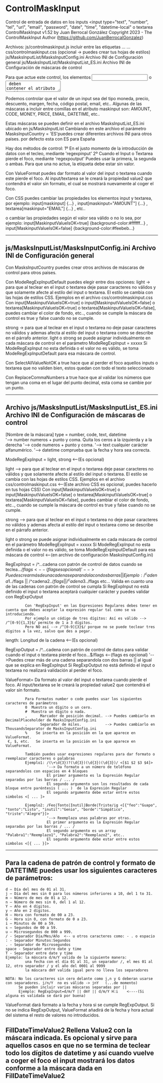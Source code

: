 # ControlMaskInput
Control de entrada de datos en los inputs <input type="text", "number", "tel", "url", "email", "password", "date", "time", "datetime-local" o textarea 
ControlMaskInput v1.52 by Juan Berrocal González
Copyright 2023 - The ControlMaskInput Author (https://github.com/JuanBerrocalGonzalez)

Archivos:
js/controlmaskinput.js                      incluir entre las etiquetas <head>... <script src="js/controlmaskinput.js"></script> ...</head>
css/controlmaskinput.css                    (opcional -> puedes crear tus hojas de estilos)
js/MasksInputList/MasksInputConfig.ini      Archivo INI de Configuración general
js/MasksInputList/MasksInputList_ES.ini     Archivo INI de Configuración de máscaras de control 


Para que actue este control, los elementos <input> o <textarea> deben contener el atributo maskinput="..."
Ejemplo: <input type="text" class="..." maskinput="MONEY" name="...">
         <textarea class="..." maskinput="EMAILS" name="..."></textarea>

Podemos controlar que el valor de un input sea del tipo moneda, precio, descuento, margen, fecha, código postal, email, etc..
Algunas de las máscaras a incluir entre comillas en el atributo maskinput son: AMOUNT, CODE, MONEY, PRICE, EMAIL, DATETIME, etc..

Estas máscaras se pueden definir en el archivo MasksInputList_ES.ini ubicado en js/MasksInputList
Cambiando en este archivo el parámetro MasksInputCountry = 'ES'puedes crear diferentes archivos INI para otros paises.
por defecto esta con ES para España 

Hay dos métodos de control: 1º En el justo momento de la introducción de datos con el tecleo, mediante 'regexpinput'
                            2º Cuando el Input o Textarea pierde el foco, mediante 'regexpoutput'
                            Puedes usar la primera, la segunda o ambas. Para que una no actue, la etiqueta debe estar sin valor.

Con ValueFormat puedes dar formato al valor del input o textarea cuando este pierde el foco.
Al input/textarea se le creará la propiedad value2 que contendrá el valor sin formato, el cual se mostrará nuevamente al coger el foco.

Con CSS puedes cambiar las propiedades los elementos input y textarea, por ejemplo:
   input[maskinput] {...} ,  input[maskinput="AMOUNT"] {...} ,  textarea[maskinput="EMAIL"] {...} , etc..

o cambiar las propiedades según el valor sea válido o no lo sea, por ejemplo:
   input[MaskinputValueIsOK=true] {background-color:#ffffff...} ,  input[MaskinputValueIsOK=false] {background-color:#feebeb...}

---------------------------------------------------------------------------------------------------------------------------------------------------
js/MasksInputList/MasksInputConfig.ini      Archivo INI de Configuración general
---------------------------------------------------------------------------------------------------------------------------------------------------
Con MasksInputCountry puedes crear otros archivos de máscaras de control para otros paises.

Con ModeRegExpInputDefault puedes elegir entre dos opciones:
light ->  para que al teclear en el input o textarea deje pasar caracteres no válidos y que solamente afecte al estilo del input o textarea.
          El estilo se cambia con las hojas de estilos CSS. Ejemplos en el archivo css/controlmaskinput.css
          Con input[MaskinputValueIsOK=true] o input[MaskinputValueIsOK=false] o textarea[MaskinputValueIsOK=true] o textarea[MaskinputValueIsOK=false],
          puedes cambiar el color de fondo, etc.., cuando se cumple la máscara de control es true y false cuando no se cumple.
           
strong -> para que al teclear en el input o textarea no deje pasar caracteres no válidos y ademas afecta al estilo del input o textarea como
          se describe en el párrafo anterior.
light o strong se puede asignar individualmente en cada máscara de control en el parámetro ModeRegExpInput = xxxxx
Si ModeRegExpInput no esta definida o el valor no es válido, se toma ModeRegExpInputDefault para esa máscara de control.

Con SelectAllValueNotOK a true hace que al perder el foco aquellos inputs o textarea que no validen bien, estos quedan con todo el texto seleccionado

Con ReplaceCommaNumbers a true hace que al validar los números que tengan una coma en el lugar del punto decimal, esta coma se cambie por un punto.

---------------------------------------------------------------------------------------------------------------------------------------------------
Archivo js/MasksInputList/MasksInputList_ES.ini     Archivo INI de Configuración de máscaras de control
---------------------------------------------------------------------------------------------------------------------------------------------------
[Nombre de la máscara] 
type = number, code, text, datetime    
     '--> number numeros + punto y coma. Quita los ceros a la izquierda y a la derecha
     '--> code  numeros + punto y coma.
     '--> text  cualquier carácter alfanumérico.
     '--> datetime comprueba que la fecha y hora sea correcta.

ModeRegExpInput = light, strong   <--(Es opcional)
             
   light -->  para que al teclear en el input o textarea deje pasar caracteres no válidos y que solamente afecte al estilo del input o textarea.
              El estilo se cambia con las hojas de estilos CSS. Ejemplos en el archivo css/controlmaskinput.css <--(Este archivo CSS es opcional, puedes hacerlo en tus hojas CSS)
              Con input[MaskinputValueIsOK=true] o input[MaskinputValueIsOK=false] o textarea[MaskinputValueIsOK=true] o textarea[MaskinputValueIsOK=false],
              puedes cambiar el color de fondo, etc.., cuando se cumple la máscara de control es true y false cuando no se cumple.
              
   strong --> para que al teclear en el input o textarea no deje pasar caracteres no válidos y ademas afecta al estilo del input o textarea como
              se describe en el párrafo anterior.

   light o strong se puede asignar individualmente en cada máscara de control en el parámetro ModeRegExpInput = xxxxx
   Si ModeRegExpInput no esta definida o el valor no es válido, se toma ModeRegExpInputDefault para esa máscara de control <--(en archivo de configuración MasksInputConfig.ini)
   
   
RegExpInput = /^...cadena con patrón de control de datos cuando se teclea...$/flags <--(flags es opcional)
            '-->Puedes crear más de una cadena separandola con dos barras ||
             Ejemplo: /^cadena1..$/flags || /^cadena2..$/flags || /^cadena3..$/flags  etc...
             Valida en cuanto una de las cadenas con patrón de control se cumpla
             Si RegExpInput no está definido el input o textarea aceptará cualquier carácter y puedes validar con RegExpOutput

             Con 'RegExpInput' en las Expresiones Regulares debes tener en cuenta que debes aceptar la expresión regular tal como se va introduciendo. 
             Por ejemplo un código de tres dígitos: Así es válido --> /^[0-9]{1,3}$/ permite de 1 a 3 dígitos. 
             Pero NO así --> /^[0-9]{3}$/ porque no se puede teclear tres dígitos a la vez, salvo que des a pegar.

length: Longitud de la cadena <--(Es opcional)

RegExpOutput = /^...cadena con patrón de control de datos para validar cuando el input o textarea pierde el foco...$/flags <--(flags es opcional) 
             '-->Puedes crear más de una cadena separandola con dos barras || al igual que se explica en RegExpInput
             Si RegExpOutput no está definido el input o textarea no realizará validación al perder el foco.

ValueFormat= Da formato al valor del input o textarea cuando pierde el foco.
             Al input/textarea se le creará la propiedad value2 que contendrá el valor sin formato.

             Para Formatos number o code puedes usar los siguientes caracteres de parámetros              
             0	Muestra un dígito o un cero.
             #	Muestra un dígito o nada. 
             ,  	Marcador de posición decimal. --> Puedes cambiarlo en DecimalPlaceholder de MasksInputConfig.ini
             .  	Separador de miles.           --> Puedes cambiarlo en ThousandsSeparator de MasksInputConfig.ini
             %    Se inserta en la posición en la que aparece en ValueFormat.
     €, $, etc.   Se inserta en la posición en la que aparece en ValueFormat.

             También puedes usar expresiones regulares para dar formato o reemplazar caracteres o palabras
             Ejemplo1: /(\+\d{3})?(\d{3})(\d{3})(\d{3})/ <[$1 $2 $3 $4]>  
                       '--> Da formato a un número de teléfono separandolos con espacios en 4 bloques 
                       El primer argumento es la Expresión Regular separadas por las barras / ... /
                       El segundo argumento son los resultados de cada bloque entre paréntesis ( ... )  de la Expresión Regular
                       El segundo argumento debe estar entre estos simbolos <[ ... ]>

             Ejemplo2: /Feo|Tonto|Inutil|Borde|Triste/ig <[{"feo":"Guapo", "tonto":"Listo", "inutil":"Genio", "borde":"Simpático", "triste":"Alegre"}]>
                       '--> Reemplaza unas palabras por otras.
                       El primer argumento es la Expresión Regular separadas por las barras / ... /
                       El segundo argumento es un array "Palabra1":"Reemplazo1", "Palabra2":"Reemplazo2", etc.. 
                       El segundo argumento debe estar entre estos simbolos <[{ ... }]>

---------------------------------------------------------------------------------------------------------------------------------------------------
Para la cadena de patrón de control y formato de DATETIME puedes usar los siguientes caracteres de parámetros:
---------------------------------------------------------------------------------------------------------------------------------------------------
    d – Día del mes de 01 al 31.
    j – Día del mes sin 0 para los números inferiores a 10, del 1 to 31.
    m – Número de mes de 01 a 12.
    n – Número de mes sin 0, del 1 al 12.
    Y – Año en 4 dígitos.
    y – Año en 2 dígitos.
    H – Hora con formato de 00 a 23.
    G - Hora sin 0, con formato de 0 a 23.
    i – Minutos de 00 a 59.
    s – Segundos de 00 a 59. 
    u – Microsegundos de 000 a 999.
    / - Separador Día/Mes/Año  <-- u otros caracteres como: - . o espacio
    : - Separador Minutos:Segundos
    . - Separador de Microsegundos  
    space - Separador entre date y time
    T - Separador entre date y time
    Ejemplo: la máscara d/m/Y valida de la siguiente manera:
             una fecha con el día 01 al 31, un separador /, el mes 01 al 12, otro separador / y el año del 0001 al 9999
             la máscara dmY valida igual pero no lleva los separadores
 
    NOTA: No los caracteres sin cero delante como j,n y G deberan usarse con separadores. j/n/Y  no es válido -> jnY   (...de momento)
          Se pueden incluir varias máscaras separadas por ||
          Ejemplo: RegExpInput=d/m/Y || dmY || d/m/Y H:i    <----(Si alguna es validada se dará por buena)

ValueFormat dará formato a la fecha y hora si se cumple RegExpOutput.
Si no se indica RegExpOutput, ValueFormat añadirá de la fecha y hora actual del sistema el resto de valores no introducidos.

FillDateTimeValue2 Rellena Value2 con la máscara indicada. 
Es opcional y sirve para aquellos casos en que no se termina de teclear todo los dígitos de datetime y así cuando vuelve a coger el foco
el input mostrará los datos conforme a la máscara dada en FillDateTimeValue2
---------------------------------------------------------------------------------------------------------------------------------------------------
